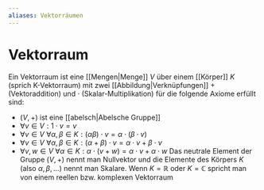 ```yaml
---
aliases: Vektorräumen
---
```

# Vektorraum
Ein Vektorraum ist eine [[Mengen|Menge]] $V$ über einem [[Körper]] $K$ (sprich K-Vektorraum) mit zwei [[Abbildung|Verknüpfungen]] $+$(Vektoraddition) und $\cdot$ (Skalar-Multiplikation) für die folgende Axiome erfüllt sind:
- $(V,+)$ ist eine [[abelsch|Abelsche Gruppe]]
- $\forall v\in V: 1\cdot v=v$ 
- $\forall v\in V\ \forall \alpha, \beta \in K:(\alpha\beta)\cdot v=\alpha\cdot(\beta\cdot v)$
- $\forall v\in V\ \forall \alpha,\beta\in K:(\alpha+\beta)\cdot v = \alpha\cdot v+\beta\cdot v$
- $\forall v,w\in V\ \forall\alpha\in K:\alpha\cdot(v+w)=\alpha\cdot v+\alpha\cdot w$
Das neutrale Element der Gruppe $(V,+)$ nennt man Nullvektor und die Elemente des Körpers $K$ (also $\alpha,\beta,\dotso$) nennt man Skalare.
Wenn $K=\mathbb{R}$ oder $K=\mathbb{C}$ spricht man von einem reellen bzw. komplexen Vektorraum